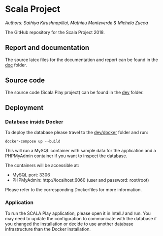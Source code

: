 # Scala Project

_Authors: Sathiya Kirushnapillai, Mathieu Monteverde & Michela Zucca_

The GitHub repository for the Scala Project 2018.

## Report and documentation

The source latex files for the documentation and report can be found in the [doc](./doc) folder.

## Source code

The source code (Scala Play project) can be found in the [dev](./dev) folder.

## Deployment

### Database inside Docker

To deploy the database please travel to the [dev/docker](./dev/docker) folder and run:

```
docker-compose up --build
```

This will run a MySQL container with sample data for the application and a PHPMyAdmin container if you want to inspect the database.

The containers will be accessible at:

- MySQL port: 3306
- PHPMyAdmin: http://localhost:6060 (user and password: root/root)

Please refer to the corresponding Dockerfiles for more information.

### Application

To run the SCALA Play application, please open it in IntellJ and run. You may need to update the configuration to communicate with the database if you changed the installation or decide to use another database infrastructure than the Docker installation.
